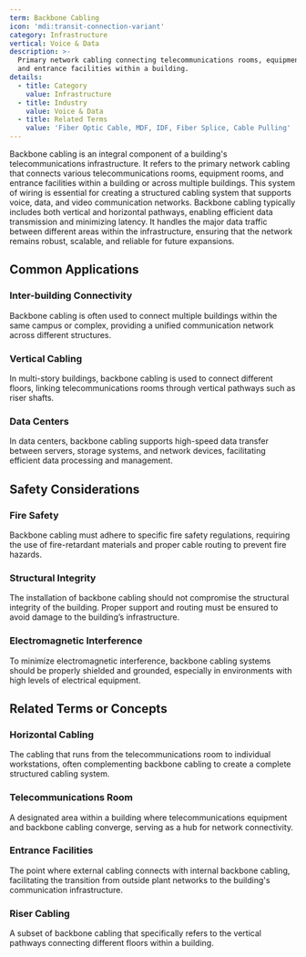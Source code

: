 ```yaml
---
term: Backbone Cabling
icon: 'mdi:transit-connection-variant'
category: Infrastructure
vertical: Voice & Data
description: >-
  Primary network cabling connecting telecommunications rooms, equipment rooms,
  and entrance facilities within a building.
details:
  - title: Category
    value: Infrastructure
  - title: Industry
    value: Voice & Data
  - title: Related Terms
    value: 'Fiber Optic Cable, MDF, IDF, Fiber Splice, Cable Pulling'
---
```

Backbone cabling is an integral component of a building's telecommunications infrastructure. It refers to the primary network cabling that connects various telecommunications rooms, equipment rooms, and entrance facilities within a building or across multiple buildings. This system of wiring is essential for creating a structured cabling system that supports voice, data, and video communication networks. Backbone cabling typically includes both vertical and horizontal pathways, enabling efficient data transmission and minimizing latency. It handles the major data traffic between different areas within the infrastructure, ensuring that the network remains robust, scalable, and reliable for future expansions.

## Common Applications

### Inter-building Connectivity
Backbone cabling is often used to connect multiple buildings within the same campus or complex, providing a unified communication network across different structures.

### Vertical Cabling
In multi-story buildings, backbone cabling is used to connect different floors, linking telecommunications rooms through vertical pathways such as riser shafts.

### Data Centers
In data centers, backbone cabling supports high-speed data transfer between servers, storage systems, and network devices, facilitating efficient data processing and management.

## Safety Considerations

### Fire Safety
Backbone cabling must adhere to specific fire safety regulations, requiring the use of fire-retardant materials and proper cable routing to prevent fire hazards.

### Structural Integrity
The installation of backbone cabling should not compromise the structural integrity of the building. Proper support and routing must be ensured to avoid damage to the building’s infrastructure.

### Electromagnetic Interference
To minimize electromagnetic interference, backbone cabling systems should be properly shielded and grounded, especially in environments with high levels of electrical equipment.

## Related Terms or Concepts

### Horizontal Cabling
The cabling that runs from the telecommunications room to individual workstations, often complementing backbone cabling to create a complete structured cabling system.

### Telecommunications Room
A designated area within a building where telecommunications equipment and backbone cabling converge, serving as a hub for network connectivity.

### Entrance Facilities
The point where external cabling connects with internal backbone cabling, facilitating the transition from outside plant networks to the building's communication infrastructure.

### Riser Cabling
A subset of backbone cabling that specifically refers to the vertical pathways connecting different floors within a building.
